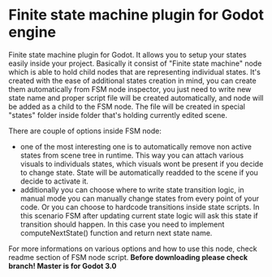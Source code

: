 # Finite state machine plugin for Godot engine
Finite state machine plugin for Godot.
It allows you to setup your states easily inside your project. 
Basically it consist of "Finite state machine" node which is able to hold child nodes that are representing individual states.
It's created with the ease of additional states creation in mind, you can create them automatically from FSM node inspector, you just need to write new state name and proper script file will be created automatically, and node will be added as a child to the FSM node. The file will be created in special "states" folder inside folder that's holding currently edited scene.

There are couple of options inside FSM node:
- one of the most interesting one is to automatically remove non active states from scene tree in runtime. This way you can attach various visuals to individuals states, which visuals wont be present if you decide to change state. State will be automatically readded to the scene if you decide to activate it.
- additionally you can choose where to write state transition logic, in manual mode you can manually change states from every point of your code. Or you can choose to hardcode transitions inside state scripts. In this scenario FSM after updating current state logic will ask this state if transition should happen. In this case you need to implement computeNextState() function and return next state name. 

For more informations on various options and how to use this node, check readme section of FSM node script.
**Before downloading please check branch! Master is for Godot 3.0**
